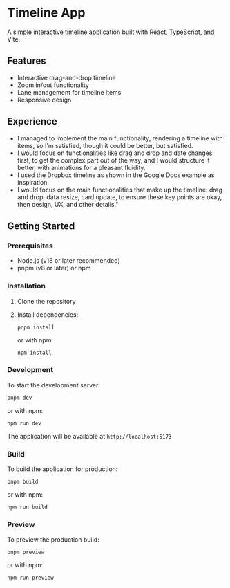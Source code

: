 # Timeline App

A simple interactive timeline application built with React, TypeScript, and Vite.

## Features

- Interactive drag-and-drop timeline
- Zoom in/out functionality
- Lane management for timeline items
- Responsive design

## Experience
- I managed to implement the main functionality, rendering a timeline with items, so I'm satisfied, though it could be better, but satisfied.
- I would focus on functionalities like drag and drop and date changes first, to get the complex part out of the way, and I would structure it better, with animations for a pleasant fluidity.
- I used the Dropbox timeline as shown in the Google Docs example as inspiration.
- I would focus on the main functionalities that make up the timeline: drag and drop, data resize, card update, to ensure these key points are okay, then design, UX, and other details."

## Getting Started

### Prerequisites

- Node.js (v18 or later recommended)
- pnpm (v8 or later) or npm

### Installation

1. Clone the repository
2. Install dependencies:
   ```
   pnpm install
   ```
   
   or with npm:
   ```
   npm install
   ```

### Development

To start the development server:

```
pnpm dev
```

or with npm:
```
npm run dev
```

The application will be available at `http://localhost:5173`

### Build

To build the application for production:

```
pnpm build
```

or with npm:
```
npm run build
```

### Preview

To preview the production build:

```
pnpm preview
```

or with npm:
```
npm run preview
```
